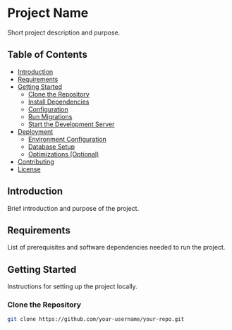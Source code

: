 # Project Name

Short project description and purpose.

## Table of Contents

- [Introduction](#introduction)
- [Requirements](#requirements)
- [Getting Started](#getting-started)
  - [Clone the Repository](#clone-the-repository)
  - [Install Dependencies](#install-dependencies)
  - [Configuration](#configuration)
  - [Run Migrations](#run-migrations)
  - [Start the Development Server](#start-the-development-server)
- [Deployment](#deployment)
  - [Environment Configuration](#environment-configuration)
  - [Database Setup](#database-setup)
  - [Optimizations (Optional)](#optimizations-optional)
- [Contributing](#contributing)
- [License](#license)

## Introduction

Brief introduction and purpose of the project.

## Requirements

List of prerequisites and software dependencies needed to run the project.

## Getting Started

Instructions for setting up the project locally.

### Clone the Repository

```bash
git clone https://github.com/your-username/your-repo.git




